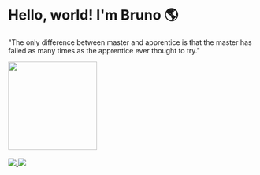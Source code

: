 # Hello, world! I'm Bruno 🌎

"The only difference between master and apprentice is that the master has failed as many times as the apprentice ever thought to try."
<br/>

<a href="https://github.com/brunoan99?tab=repositories">
  <img height="180em" src="https://github-readme-stats.vercel.app/api/top-langs/?username=brunoan99&layout=compact&theme=dracula&range=all_time" />
</a>

<br/>
<br/>

<div>
  <a href="brunoan99@gmail.com"> 
    <img src="https://img.shields.io/badge/Gmail-D14836?style=for-the-badge&logo=gmail&logoColor=white" />
  </a>
  <a href="https://www.linkedin.com/in/brunoan99"> 
    <img src="https://img.shields.io/badge/LinkedIn-0077B5?style=for-the-badge&logo=linkedin&logoColor=white"/>
  </a>
</div>
